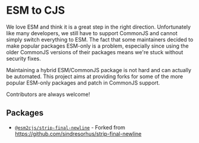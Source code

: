 # ESM to CJS

We love ESM and think it is a great step in the right direction. Unfortunately like many developers, we still have to support CommonJS and cannot simply switch everything to ESM.
The fact that some maintainers decided to make popular packages ESM-only is a problem, especially since using the older CommonJS versions of their packages means we're stuck without security fixes.

Maintaining a hybrid ESM/CommonJS package is not hard and can actually be automated. This project aims at providing forks for some of the more popular ESM-only packages and patch in CommonJS support.

Contributors are always welcome!

## Packages
- [`@esm2cjs/strip-final-newline`](https://github.com/esm2cjs/strip-final-newline) - Forked from https://github.com/sindresorhus/strip-final-newline